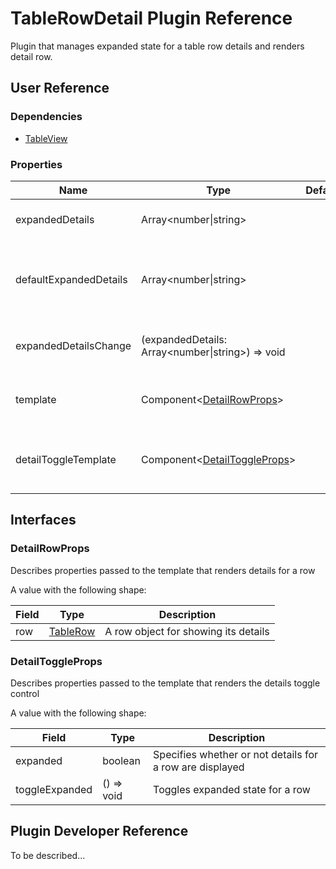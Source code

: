 # TableRowDetail Plugin Reference

Plugin that manages expanded state for a table row details and renders detail row.

## User Reference

### Dependencies

- [TableView](table-view.md)

### Properties

Name | Type | Default | Description
-----|------|---------|------------
expandedDetails | Array&lt;number&#124;string&gt; | | Specifies expanded rows
defaultExpandedDetails | Array&lt;number&#124;string&gt; | | Specifies initially expanded rows for the uncontrolled scenario
expandedDetailsChange | (expandedDetails: Array&lt;number&#124;string&gt;) => void | | Handles expanded rows change
template | Component&lt;[DetailRowProps](#detail-row-props)&gt; | | Component that renders details for a row
detailToggleTemplate | Component&lt;[DetailToggleProps](#detail-toggle-props)&gt; | | Component that renders a details toggle control

## Interfaces

### <a name="detail-row-props"></a>DetailRowProps

Describes properties passed to the template that renders details for a row

A value with the following shape:

Field | Type | Description
------|------|------------
row | [TableRow](table-view.md#table-row) | A row object for showing its details

### <a name="detail-toggle-props"></a>DetailToggleProps

Describes properties passed to the template that renders the details toggle control

A value with the following shape:

Field | Type | Description
------|------|------------
expanded | boolean | Specifies whether or not details for a row are displayed
toggleExpanded | () => void | Toggles expanded state for a row

## Plugin Developer Reference

To be described...

